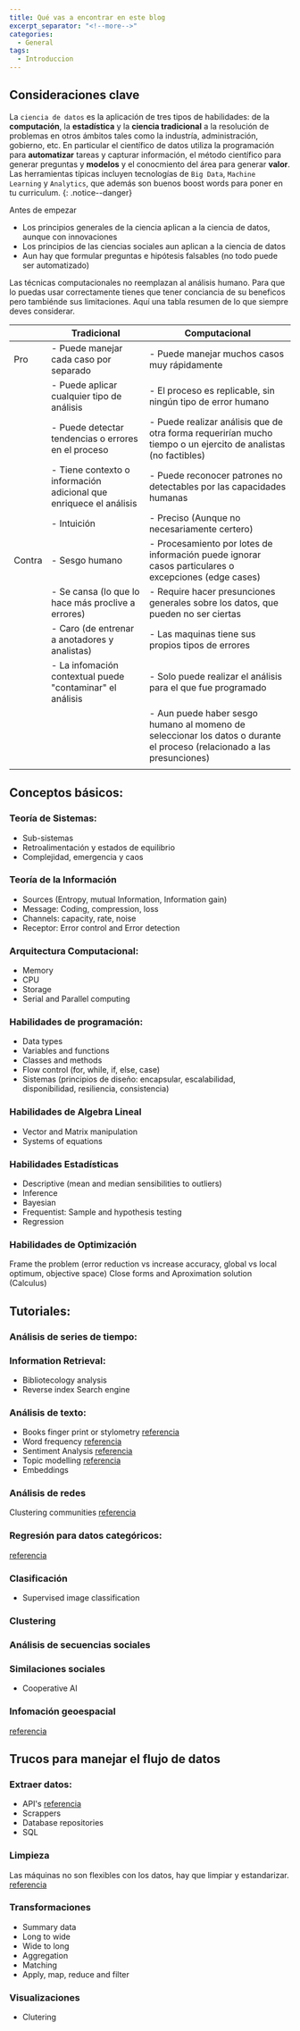 ```yaml
---
title: Qué vas a encontrar en este blog
excerpt_separator: "<!--more-->"
categories:
  - General
tags:
  - Introduccion
---
```


## Consideraciones clave

La `ciencia de datos` es la aplicación de tres tipos de habilidades: de la **computación**, la **estadística** y la **ciencia tradicional** a la resolución de problemas en otros ámbitos tales como la industría, administración, gobierno, etc. En particular el científico de datos utiliza la programación para **automatizar** tareas y capturar información, el método científico para generar preguntas y **modelos** y el conocmiento del área para generar **valor**. Las herramientas típicas incluyen tecnologías de `Big Data`, `Machine Learning` y `Analytics`, que además son buenos boost words para poner en tu curriculum.
{: .notice--danger}

Antes de empezar  

- Los principios generales de la ciencia aplican a la ciencia de datos, aunque con innovaciones
- Los principios de las ciencias sociales aun aplican a la ciencia de datos
- Aun hay que formular preguntas e hipótesis falsables (no todo puede ser automatizado)


Las técnicas computacionales no reemplazan al análisis humano. Para que lo puedas usar correctamente tienes que tener conciancia de su beneficos pero tambiénde sus limitaciones. Aquí una tabla resumen de lo que siempre deves considerar.

|   |  Tradicional |   Computacional |
|-------|--------|---------|
| Pro | - Puede manejar cada caso por separado | - Puede manejar muchos casos  muy rápidamente |
|   | - Puede aplicar cualquier tipo de análisis   |   - El proceso es replicable, sin ningún tipo de error humano |
|   | - Puede detectar tendencias o errores en el proceso  |  - Puede realizar análisis que de otra forma requerirían mucho tiempo o un ejercito de analistas (no factibles) |
|   | - Tiene contexto o información adicional que enriquece el análisis  | - Puede reconocer patrones no detectables por las capacidades humanas |
|   | - Intuición|  - Preciso (Aunque no necesariamente certero) |
|  Contra |   - Sesgo humano | - Procesamiento por lotes de información puede ignorar casos particulares o excepciones (edge cases) | 
|   | - Se cansa (lo que lo hace más proclive a errores) |  - Require hacer presunciones generales sobre los datos, que pueden no ser ciertas |
|   | - Caro (de entrenar a anotadores y analistas) | - Las maquinas tiene sus propios tipos de errores  |
|   | - La infomación contextual puede "contaminar" el análisis|  - Solo puede realizar el análisis para el que fue programado |
|   |   | - Aun puede haber sesgo humano al momeno de seleccionar los datos o durante el proceso (relacionado a las presunciones) |
|   |   |   | 

## Conceptos básicos:

### Teoría de Sistemas:
- Sub-sistemas
- Retroalimentación y estados de equilibrio
- Complejidad, emergencia y caos
 

### Teoría de la Información
- Sources (Entropy, mutual Information, Information gain)
- Message: Coding, compression, loss
- Channels: capacity, rate, noise
- Receptor: Error control and Error detection
 

### Arquitectura Computacional:
- Memory
- CPU
- Storage
- Serial and Parallel computing
 

### Habilidades de programación:
- Data types
- Variables and functions
- Classes and methods
- Flow control (for, while, if, else, case)
- Sistemas (principios de diseño: encapsular, escalabilidad, disponibilidad, resiliencia, consistencia)
 

### Habilidades de Algebra Lineal
- Vector and Matrix manipulation
- Systems of equations

### Habilidades Estadísticas
- Descriptive (mean and median sensibilities to outliers)
- Inference
- Bayesian
- Frequentist: Sample and hypothesis testing
- Regression
 
### Habilidades de Optimización
Frame the problem (error reduction vs increase accuracy, global vs local optimum, objective space)
Close forms and Aproximation solution (Calculus)

## Tutoriales:

### Análisis de series de tiempo:

### Information Retrieval:
- Bibliotecology analysis
- Reverse index Search engine

### Análisis de texto:
- Books finger print or stylometry
 [referencia](https://programminghistorian.org/en/lessons/introduction-to-stylometry-with-python)
- Word frequency
 [referencia](https://programminghistorian.org/en/lessons/basic-text-processing-in-r)
- Sentiment Analysis
 [referencia](https://programminghistorian.org/en/lessons/sentiment-analysis)
- Topic modelling
    [referencia](https://programminghistorian.org/en/lessons/topic-modeling-and-mallet)
- Embeddings

### Análisis de redes
Clustering communities
[referencia](https://programminghistorian.org/en/lessons/creating-network-diagrams-from-historical-sources)

### Regresión para datos categóricos:
[referencia](https://programminghistorian.org/en/lessons/logistic-regression#fn:2)

### Clasificación
- Supervised image classification

### Clustering

### Análisis de secuencias sociales

### Similaciones sociales
 - Cooperative AI

### Infomación geoespacial
[referencia](https://programminghistorian.org/en/lessons/geocoding-qgis)


## Trucos para manejar el flujo de datos
### Extraer datos:
 - API's [referencia](https://programminghistorian.org/en/lessons/introduction-to-populating-a-website-with-api-data)
 - Scrappers
 - Database repositories
 - SQL

### Limpieza
Las máquinas no son flexibles con los datos, hay que limpiar y estandarizar.
 [referencia](https://programminghistorian.org/en/lessons/fetch-and-parse-data-with-openrefine)

### Transformaciones
 - Summary data
 - Long to wide
 - Wide to long
 - Aggregation
 - Matching
 - Apply, map, reduce and filter

### Visualizaciones
 - Clutering

